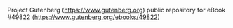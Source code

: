 Project Gutenberg (https://www.gutenberg.org) public repository for eBook #49822 (https://www.gutenberg.org/ebooks/49822)
